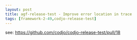 ```yaml
---
layout: post
title: agf-release-test - Improve error location in trace
tags: [framework-2-49,codjo-release-test]
---
```


see: https://github.com/codjo/codjo-release-test/pull/18
